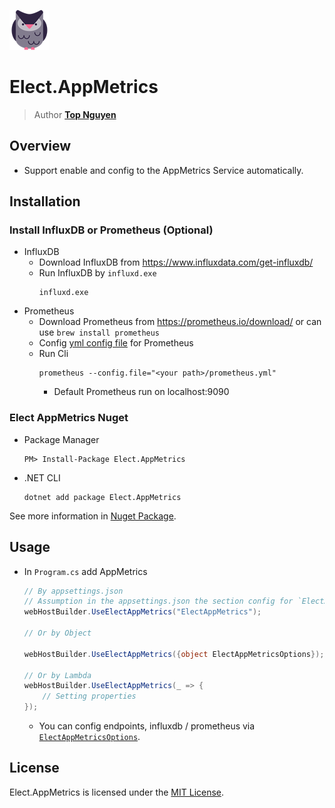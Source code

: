 ﻿![Logo](../../../Logo.png)
# Elect.AppMetrics
> Author [**Top Nguyen**](http://topnguyen.com)

## Overview
 - Support enable and config to the AppMetrics Service automatically.

## Installation

### Install InfluxDB or Prometheus (Optional)
 - InfluxDB
    + Download InfluxDB from https://www.influxdata.com/get-influxdb/
    + Run InfluxDB by `influxd.exe`
        ```
        influxd.exe
        ```
 - Prometheus
    + Download Prometheus from https://prometheus.io/download/ or can use `brew install prometheus`
    + Config [yml config file](https://trello-attachments.s3.amazonaws.com/5aa9f07ca83e022bcd047d69/5d0ba7268178d077c2436f1f/3a373d4439528043dbbd97ed99e6b188/prometheus.yml) for Prometheus
    + Run Cli
        ```
        prometheus --config.file="<your path>/prometheus.yml"
        ```
        + Default Prometheus run on localhost:9090

### Elect AppMetrics Nuget
 - Package Manager
    ```
    PM> Install-Package Elect.AppMetrics
    ```

 - .NET CLI
    ```
    dotnet add package Elect.AppMetrics
    ```

See more information in [Nuget Package](https://www.nuget.org/packages/Elect.AppMetrics/).

## Usage

 - In `Program.cs` add AppMetrics
    ```c#
    // By appsettings.json
    // Assumption in the appsettings.json the section config for `ElectAppMetricsOptions` named 'ElectAppMetrics'
    webHostBuilder.UseElectAppMetrics("ElectAppMetrics");
    
    // Or by Object
    
    webHostBuilder.UseElectAppMetrics({object ElectAppMetricsOptions});
    
    // Or by Lambda
    webHostBuilder.UseElectAppMetrics(_ => {
        // Setting properties
    });
    ```
    + You can config endpoints, influxdb / prometheus via [`ElectAppMetricsOptions`](Models/ElectAppMetricsOptions.cs).


## License
Elect.AppMetrics is licensed under the [MIT License](../../../LICENSE).